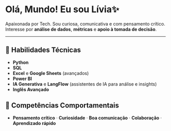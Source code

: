 # **Olá, Mundo! Eu sou Lívia✨**

Apaixonada por Tech. Sou curiosa, comunicativa e com pensamento crítico.
Interesse por **análise de dados**, **métricas** e **apoio à tomada de decisão**.

---

## **🧰 Habilidades Técnicas**
- **Python**
- **SQL**
- **Excel** e **Google Sheets** (avançados)
- **Power BI**
- **IA Generativa** e **LangFlow** (assistentes de IA para análise e insights)
- **Inglês Avançado**

## **🧠 Competências Comportamentais**
- **Pensamento crítico** · **Curiosidade** · **Boa comunicação** · **Colaboração** · **Aprendizado rápido**


